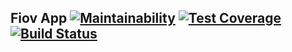Fiov App [![Maintainability](https://api.codeclimate.com/v1/badges/408ee5ba3785abab335a/maintainability)](https://codeclimate.com/github/PascalKleindienst/fiov-app/maintainability) [![Test Coverage](https://api.codeclimate.com/v1/badges/408ee5ba3785abab335a/test_coverage)](https://codeclimate.com/github/PascalKleindienst/fiov-app/test_coverage) [![Build Status](https://travis-ci.org/PascalKleindienst/fiov-app.svg?branch=master)](https://travis-ci.org/PascalKleindienst/fiov-app)
--

